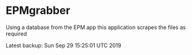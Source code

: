 # EPMgrabber
Using a database from the EPM app this application scrapes the files as required


Latest backup: Sun Sep 29 15:25:01 UTC 2019
